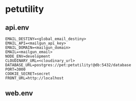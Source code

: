 # petutility

## api.env

```
EMAIL_DESTINY=<global_email_destiny>
EMAIL_API=<mailgun_api_key>
EMAIL_DOMAIN=<mailgun_domain>
EMAIL=<mailgun_email>
NODE_ENV=development
CLOUDINARY_URL=<cloudinary_url>
DATABASE_URL=postgres://pet:petutility!@db:5432/database
PORT=3000
COOKIE_SECRET=secret
FRONT_URL=http://localhost
```

## web.env

```
```